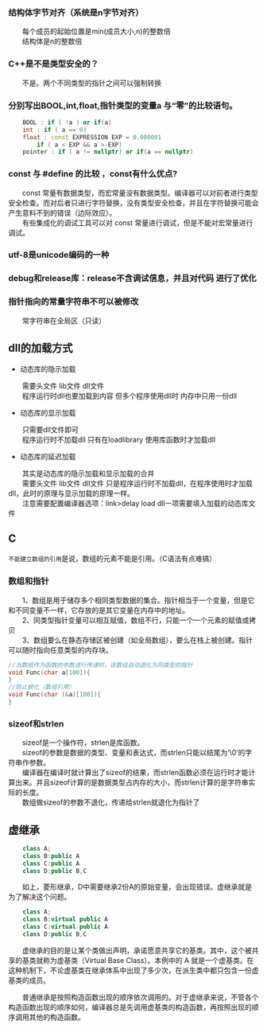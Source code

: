 
### 结构体字节对齐（系统是n字节对齐）

&emsp;&emsp;每个成员的起始位置是min(成员大小,n)的整数倍  
&emsp;&emsp;结构体是n的整数倍

### C++是不是类型安全的？

&emsp;&emsp;不是。两个不同类型的指针之间可以强制转换

### 分别写出BOOL,int,float,指针类型的变量a 与“零”的比较语句。

```cpp
    BOOL : if ( !a ) or if(a)
    int : if ( a == 0)
    float : const EXPRESSION EXP = 0.000001
        if ( a < EXP && a >-EXP)
    pointer : if ( a != nullptr) or if(a == nullptr)
```

### const 与 #define 的比较 ，const有什么优点?

&emsp;&emsp;const 常量有数据类型，而宏常量没有数据类型。编译器可以对前者进行类型安全检查。而对后者只进行字符替换，没有类型安全检查，并且在字符替换可能会产生意料不到的错误（边际效应）。  
&emsp;&emsp;有些集成化的调试工具可以对 const 常量进行调试，但是不能对宏常量进行调试。

### utf-8是unicode编码的一种

### debug和release库：release不含调试信息，并且对代码 进行了优化

### 指针指向的常量字符串不可以被修改

&emsp;&emsp;常字符串在全局区（只读）

## dll的加载方式

+ 动态库的隐示加载

&emsp;&emsp;需要头文件 lib文件 dll文件  
&emsp;&emsp;程序运行时dll也要加载到内容 但多个程序使用dll时  内存中只用一份dll

+ 动态库的显示加载

&emsp;&emsp;只需要dll文件即可  
&emsp;&emsp;程序运行时不加载dll 只有在loadlibrary 使用库函数时才加载dll

+ 动态库的延迟加载

&emsp;&emsp;其实是动态库的隐示加载和显示加载的合并  
&emsp;&emsp;需要头文件 lib文件 dll文件 只是程序运行时不加载dll，在程序使用时才加载dll，此时的原理与显示加载的原理一样。  
&emsp;&emsp;注意需要配置编译器选项：link>delay load dll一项需要填入加载的动态库文件

## C

```不能建立数组的引用```是说，数组的元素不能是引用。（C语法有点难搞）

### 数组和指针

&emsp;&emsp;1、数组是用于储存多个相同类型数据的集合。指针相当于一个变量，但是它和不同变量不一样，它存放的是其它变量在内存中的地址。  
&emsp;&emsp;2、同类型指针变量可以相互赋值，数组不行，只能一个一个元素的赋值或拷贝  
&emsp;&emsp;3、数组要么在静态存储区被创建（如全局数组），要么在栈上被创建。指针可以随时指向任意类型的内存块。

```cpp
//当数组作为函数的参数进行传递时，该数组自动退化为同类型的指针
void Func(char a[100]){
}
//防止蜕化（数组引用）
void Func(char (&a)[100]){
}
```

### sizeof和strlen

&emsp;&emsp;sizeof是一个操作符，strlen是库函数。  
&emsp;&emsp;sizeof的参数是数据的类型、变量和表达式，而strlen只能以结尾为‘\0’的字符串作参数。  
&emsp;&emsp;编译器在编译时就计算出了sizeof的结果，而strlen函数必须在运行时才能计算出来。并且sizeof计算的是数据类型占内存的大小，而strlen计算的是字符串实际的长度。  
&emsp;&emsp;数组做sizeof的参数不退化，传递给strlen就退化为指针了  

## 虚继承

```cpp
    class A;
    class B:public A
    class C:public A
    class D:public B,C
```

&emsp;&emsp;如上，菱形继承，D中需要继承2份A的原始变量，会出现错误。虚继承就是为了解决这个问题。

```cpp
    class A;
    class B:virtual public A
    class C:virtual public A
    class D:public B,C
```

&emsp;&emsp;虚继承的目的是让某个类做出声明，承诺愿意共享它的基类。其中，这个被共享的基类就称为虚基类（Virtual Base Class）。本例中的 A 就是一个虚基类。在这种机制下，不论虚基类在继承体系中出现了多少次，在派生类中都只包含一份虚基类的成员。

&emsp;&emsp;普通继承是按照构造函数出现的顺序依次调用的。对于虚继承来说，不管各个构造函数出现的顺序如何，编译器总是先调用虚基类的构造函数，再按照出现的顺序调用其他的构造函数。
